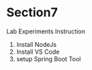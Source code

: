 # Section7
Lab Experiments
Instruction
1. Install NodeJs
2. Install VS Code
3. setup Spring Boot Tool
